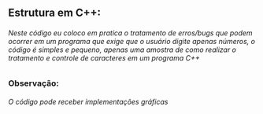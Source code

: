## **Estrutura em C++:**

###### Neste código eu coloco em pratica o tratamento de erros/bugs que podem ocorrer em um programa que exige que o usuário digite apenas números, o código é simples e pequeno, apenas uma amostra de como realizar o tratamento e controle de caracteres em um programa C++

### **Observação:**    

###### O código pode receber implementações gráficas